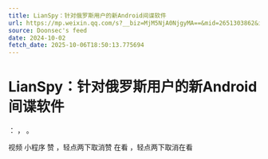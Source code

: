 ```yaml
---
title: LianSpy：针对俄罗斯用户的新Android间谍软件
url: https://mp.weixin.qq.com/s?__biz=MjM5NjA0NjgyMA==&mid=2651303862&idx=3&sn=b023d639c971fa7332002b6ce1bb0662
source: Doonsec's feed
date: 2024-10-02
fetch_date: 2025-10-06T18:50:13.775694
---
```


# LianSpy：针对俄罗斯用户的新Android间谍软件

：
，
。

视频
小程序
赞
，轻点两下取消赞
在看
，轻点两下取消在看